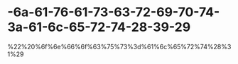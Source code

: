 # -6a-61-76-61-73-63-72-69-70-74-3a-61-6c-65-72-74-28-39-29
%22%20%6f%6e%66%6f%63%75%73%3d%61%6c%65%72%74%28%31%29
